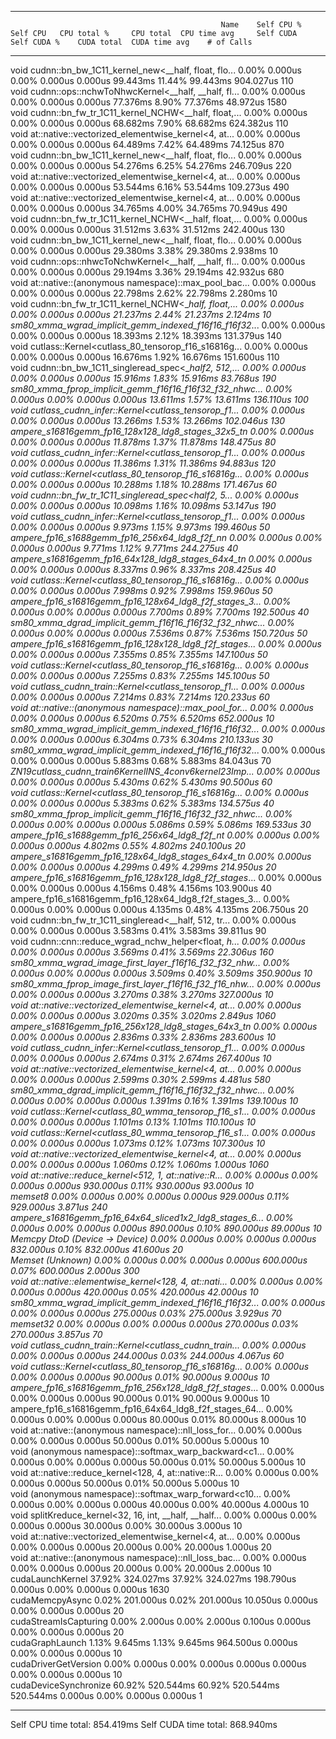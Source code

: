 -------------------------------------------------------  ------------  ------------  ------------  ------------  ------------  ------------  ------------  ------------  ------------  ------------  
                                                   Name    Self CPU %      Self CPU   CPU total %     CPU total  CPU time avg     Self CUDA   Self CUDA %    CUDA total  CUDA time avg    # of Calls  
-------------------------------------------------------  ------------  ------------  ------------  ------------  ------------  ------------  ------------  ------------  ------------  ------------  
void cudnn::bn_bw_1C11_kernel_new<__half, float, flo...         0.00%       0.000us         0.00%       0.000us       0.000us      99.443ms        11.44%      99.443ms     904.027us           110  
void cudnn::ops::nchwToNhwcKernel<__half, __half, fl...         0.00%       0.000us         0.00%       0.000us       0.000us      77.376ms         8.90%      77.376ms      48.972us          1580  
void cudnn::bn_fw_tr_1C11_kernel_NCHW<__half, float,...         0.00%       0.000us         0.00%       0.000us       0.000us      68.682ms         7.90%      68.682ms     624.382us           110  
void at::native::vectorized_elementwise_kernel<4, at...         0.00%       0.000us         0.00%       0.000us       0.000us      64.489ms         7.42%      64.489ms      74.125us           870  
void cudnn::bn_bw_1C11_kernel_new<__half, float, flo...         0.00%       0.000us         0.00%       0.000us       0.000us      54.276ms         6.25%      54.276ms     246.709us           220  
void at::native::vectorized_elementwise_kernel<4, at...         0.00%       0.000us         0.00%       0.000us       0.000us      53.544ms         6.16%      53.544ms     109.273us           490  
void at::native::vectorized_elementwise_kernel<4, at...         0.00%       0.000us         0.00%       0.000us       0.000us      34.765ms         4.00%      34.765ms      70.949us           490  
void cudnn::bn_fw_tr_1C11_kernel_NCHW<__half, float,...         0.00%       0.000us         0.00%       0.000us       0.000us      31.512ms         3.63%      31.512ms     242.400us           130  
void cudnn::bn_bw_1C11_kernel_new<__half, float, flo...         0.00%       0.000us         0.00%       0.000us       0.000us      29.380ms         3.38%      29.380ms       2.938ms            10  
void cudnn::ops::nhwcToNchwKernel<__half, __half, fl...         0.00%       0.000us         0.00%       0.000us       0.000us      29.194ms         3.36%      29.194ms      42.932us           680  
void at::native::(anonymous namespace)::max_pool_bac...         0.00%       0.000us         0.00%       0.000us       0.000us      22.798ms         2.62%      22.798ms       2.280ms            10  
void cudnn::bn_fw_tr_1C11_kernel_NCHW<__half, float,...         0.00%       0.000us         0.00%       0.000us       0.000us      21.237ms         2.44%      21.237ms       2.124ms            10  
sm80_xmma_wgrad_implicit_gemm_indexed_f16f16_f16f32_...         0.00%       0.000us         0.00%       0.000us       0.000us      18.393ms         2.12%      18.393ms     131.379us           140  
void cutlass::Kernel<cutlass_80_tensorop_f16_s16816g...         0.00%       0.000us         0.00%       0.000us       0.000us      16.676ms         1.92%      16.676ms     151.600us           110  
void cudnn::bn_bw_1C11_singleread_spec<__half2, 512,...         0.00%       0.000us         0.00%       0.000us       0.000us      15.916ms         1.83%      15.916ms      83.768us           190  
sm80_xmma_fprop_implicit_gemm_f16f16_f16f32_f32_nhwc...         0.00%       0.000us         0.00%       0.000us       0.000us      13.611ms         1.57%      13.611ms     136.110us           100  
void cutlass_cudnn_infer::Kernel<cutlass_tensorop_f1...         0.00%       0.000us         0.00%       0.000us       0.000us      13.266ms         1.53%      13.266ms     102.046us           130  
     ampere_s16816gemm_fp16_128x128_ldg8_stages_32x5_tn         0.00%       0.000us         0.00%       0.000us       0.000us      11.878ms         1.37%      11.878ms     148.475us            80  
void cutlass_cudnn_infer::Kernel<cutlass_tensorop_f1...         0.00%       0.000us         0.00%       0.000us       0.000us      11.386ms         1.31%      11.386ms      94.883us           120  
void cutlass::Kernel<cutlass_80_tensorop_f16_s16816g...         0.00%       0.000us         0.00%       0.000us       0.000us      10.288ms         1.18%      10.288ms     171.467us            60  
void cudnn::bn_fw_tr_1C11_singleread_spec<__half2, 5...         0.00%       0.000us         0.00%       0.000us       0.000us      10.098ms         1.16%      10.098ms      53.147us           190  
void cutlass_cudnn_infer::Kernel<cutlass_tensorop_f1...         0.00%       0.000us         0.00%       0.000us       0.000us       9.973ms         1.15%       9.973ms     199.460us            50  
          ampere_fp16_s1688gemm_fp16_256x64_ldg8_f2f_nn         0.00%       0.000us         0.00%       0.000us       0.000us       9.771ms         1.12%       9.771ms     244.275us            40  
      ampere_s16816gemm_fp16_64x128_ldg8_stages_64x4_tn         0.00%       0.000us         0.00%       0.000us       0.000us       8.337ms         0.96%       8.337ms     208.425us            40  
void cutlass::Kernel<cutlass_80_tensorop_f16_s16816g...         0.00%       0.000us         0.00%       0.000us       0.000us       7.998ms         0.92%       7.998ms     159.960us            50  
ampere_fp16_s16816gemm_fp16_128x64_ldg8_f2f_stages_3...         0.00%       0.000us         0.00%       0.000us       0.000us       7.700ms         0.89%       7.700ms     192.500us            40  
sm80_xmma_dgrad_implicit_gemm_f16f16_f16f32_f32_nhwc...         0.00%       0.000us         0.00%       0.000us       0.000us       7.536ms         0.87%       7.536ms     150.720us            50  
ampere_fp16_s16816gemm_fp16_128x128_ldg8_f2f_stages_...         0.00%       0.000us         0.00%       0.000us       0.000us       7.355ms         0.85%       7.355ms     147.100us            50  
void cutlass::Kernel<cutlass_80_tensorop_f16_s16816g...         0.00%       0.000us         0.00%       0.000us       0.000us       7.255ms         0.83%       7.255ms     145.100us            50  
void cutlass_cudnn_train::Kernel<cutlass_tensorop_f1...         0.00%       0.000us         0.00%       0.000us       0.000us       7.214ms         0.83%       7.214ms     120.233us            60  
void at::native::(anonymous namespace)::max_pool_for...         0.00%       0.000us         0.00%       0.000us       0.000us       6.520ms         0.75%       6.520ms     652.000us            10  
sm80_xmma_wgrad_implicit_gemm_indexed_f16f16_f16f32_...         0.00%       0.000us         0.00%       0.000us       0.000us       6.304ms         0.73%       6.304ms     210.133us            30  
sm80_xmma_wgrad_implicit_gemm_indexed_f16f16_f16f32_...         0.00%       0.000us         0.00%       0.000us       0.000us       5.883ms         0.68%       5.883ms      84.043us            70  
_ZN19cutlass_cudnn_train6KernelINS_4conv6kernel23Imp...         0.00%       0.000us         0.00%       0.000us       0.000us       5.430ms         0.62%       5.430ms      90.500us            60  
void cutlass::Kernel<cutlass_80_tensorop_f16_s16816g...         0.00%       0.000us         0.00%       0.000us       0.000us       5.383ms         0.62%       5.383ms     134.575us            40  
sm80_xmma_fprop_implicit_gemm_f16f16_f16f32_f32_nhwc...         0.00%       0.000us         0.00%       0.000us       0.000us       5.086ms         0.59%       5.086ms     169.533us            30  
          ampere_fp16_s1688gemm_fp16_256x64_ldg8_f2f_nt         0.00%       0.000us         0.00%       0.000us       0.000us       4.802ms         0.55%       4.802ms     240.100us            20  
      ampere_s16816gemm_fp16_128x64_ldg8_stages_64x4_tn         0.00%       0.000us         0.00%       0.000us       0.000us       4.299ms         0.49%       4.299ms     214.950us            20  
ampere_fp16_s16816gemm_fp16_128x128_ldg8_f2f_stages_...         0.00%       0.000us         0.00%       0.000us       0.000us       4.156ms         0.48%       4.156ms     103.900us            40  
ampere_fp16_s16816gemm_fp16_128x64_ldg8_f2f_stages_3...         0.00%       0.000us         0.00%       0.000us       0.000us       4.135ms         0.48%       4.135ms     206.750us            20  
void cudnn::bn_fw_tr_1C11_singleread<__half, 512, tr...         0.00%       0.000us         0.00%       0.000us       0.000us       3.583ms         0.41%       3.583ms      39.811us            90  
void cudnn::cnn::reduce_wgrad_nchw_helper<float, __h...         0.00%       0.000us         0.00%       0.000us       0.000us       3.569ms         0.41%       3.569ms      22.306us           160  
sm80_xmma_wgrad_image_first_layer_f16f16_f32_f32_nhw...         0.00%       0.000us         0.00%       0.000us       0.000us       3.509ms         0.40%       3.509ms     350.900us            10  
sm80_xmma_fprop_image_first_layer_f16f16_f32_f16_nhw...         0.00%       0.000us         0.00%       0.000us       0.000us       3.270ms         0.38%       3.270ms     327.000us            10  
void at::native::vectorized_elementwise_kernel<4, at...         0.00%       0.000us         0.00%       0.000us       0.000us       3.020ms         0.35%       3.020ms       2.849us          1060  
     ampere_s16816gemm_fp16_256x128_ldg8_stages_64x3_tn         0.00%       0.000us         0.00%       0.000us       0.000us       2.836ms         0.33%       2.836ms     283.600us            10  
void cutlass_cudnn_infer::Kernel<cutlass_tensorop_f1...         0.00%       0.000us         0.00%       0.000us       0.000us       2.674ms         0.31%       2.674ms     267.400us            10  
void at::native::vectorized_elementwise_kernel<4, at...         0.00%       0.000us         0.00%       0.000us       0.000us       2.599ms         0.30%       2.599ms       4.481us           580  
sm80_xmma_dgrad_implicit_gemm_f16f16_f16f32_f32_nhwc...         0.00%       0.000us         0.00%       0.000us       0.000us       1.391ms         0.16%       1.391ms     139.100us            10  
void cutlass::Kernel<cutlass_80_wmma_tensorop_f16_s1...         0.00%       0.000us         0.00%       0.000us       0.000us       1.101ms         0.13%       1.101ms     110.100us            10  
void cutlass::Kernel<cutlass_80_wmma_tensorop_f16_s1...         0.00%       0.000us         0.00%       0.000us       0.000us       1.073ms         0.12%       1.073ms     107.300us            10  
void at::native::vectorized_elementwise_kernel<4, at...         0.00%       0.000us         0.00%       0.000us       0.000us       1.060ms         0.12%       1.060ms       1.000us          1060  
void at::native::reduce_kernel<512, 1, at::native::R...         0.00%       0.000us         0.00%       0.000us       0.000us     930.000us         0.11%     930.000us      93.000us            10  
                                                memset8         0.00%       0.000us         0.00%       0.000us       0.000us     929.000us         0.11%     929.000us       3.871us           240  
ampere_s16816gemm_fp16_64x64_sliced1x2_ldg8_stages_6...         0.00%       0.000us         0.00%       0.000us       0.000us     890.000us         0.10%     890.000us      89.000us            10  
                         Memcpy DtoD (Device -> Device)         0.00%       0.000us         0.00%       0.000us       0.000us     832.000us         0.10%     832.000us      41.600us            20  
                                       Memset (Unknown)         0.00%       0.000us         0.00%       0.000us       0.000us     600.000us         0.07%     600.000us       2.000us           300  
void at::native::elementwise_kernel<128, 4, at::nati...         0.00%       0.000us         0.00%       0.000us       0.000us     420.000us         0.05%     420.000us      42.000us            10  
sm80_xmma_wgrad_implicit_gemm_indexed_f16f16_f16f32_...         0.00%       0.000us         0.00%       0.000us       0.000us     275.000us         0.03%     275.000us       3.929us            70  
                                               memset32         0.00%       0.000us         0.00%       0.000us       0.000us     270.000us         0.03%     270.000us       3.857us            70  
void cutlass_cudnn_train::Kernel<cutlass_cudnn_train...         0.00%       0.000us         0.00%       0.000us       0.000us     244.000us         0.03%     244.000us       4.067us            60  
void cutlass::Kernel<cutlass_80_tensorop_f16_s16816g...         0.00%       0.000us         0.00%       0.000us       0.000us      90.000us         0.01%      90.000us       9.000us            10  
ampere_fp16_s16816gemm_fp16_256x128_ldg8_f2f_stages_...         0.00%       0.000us         0.00%       0.000us       0.000us      90.000us         0.01%      90.000us       9.000us            10  
ampere_fp16_s16816gemm_fp16_64x64_ldg8_f2f_stages_64...         0.00%       0.000us         0.00%       0.000us       0.000us      80.000us         0.01%      80.000us       8.000us            10  
void at::native::(anonymous namespace)::nll_loss_for...         0.00%       0.000us         0.00%       0.000us       0.000us      50.000us         0.01%      50.000us       5.000us            10  
void (anonymous namespace)::softmax_warp_backward<c1...         0.00%       0.000us         0.00%       0.000us       0.000us      50.000us         0.01%      50.000us       5.000us            10  
void at::native::reduce_kernel<128, 4, at::native::R...         0.00%       0.000us         0.00%       0.000us       0.000us      50.000us         0.01%      50.000us       5.000us            10  
void (anonymous namespace)::softmax_warp_forward<c10...         0.00%       0.000us         0.00%       0.000us       0.000us      40.000us         0.00%      40.000us       4.000us            10  
void splitKreduce_kernel<32, 16, int, __half, __half...         0.00%       0.000us         0.00%       0.000us       0.000us      30.000us         0.00%      30.000us       3.000us            10  
void at::native::vectorized_elementwise_kernel<4, at...         0.00%       0.000us         0.00%       0.000us       0.000us      20.000us         0.00%      20.000us       1.000us            20  
void at::native::(anonymous namespace)::nll_loss_bac...         0.00%       0.000us         0.00%       0.000us       0.000us      20.000us         0.00%      20.000us       2.000us            10  
                                       cudaLaunchKernel        37.92%     324.027ms        37.92%     324.027ms     198.790us       0.000us         0.00%       0.000us       0.000us          1630  
                                        cudaMemcpyAsync         0.02%     201.000us         0.02%     201.000us      10.050us       0.000us         0.00%       0.000us       0.000us            20  
                                  cudaStreamIsCapturing         0.00%       2.000us         0.00%       2.000us       0.100us       0.000us         0.00%       0.000us       0.000us            20  
                                        cudaGraphLaunch         1.13%       9.645ms         1.13%       9.645ms     964.500us       0.000us         0.00%       0.000us       0.000us            10  
                                   cudaDriverGetVersion         0.00%       0.000us         0.00%       0.000us       0.000us       0.000us         0.00%       0.000us       0.000us            10  
                                  cudaDeviceSynchronize        60.92%     520.544ms        60.92%     520.544ms     520.544ms       0.000us         0.00%       0.000us       0.000us             1  
-------------------------------------------------------  ------------  ------------  ------------  ------------  ------------  ------------  ------------  ------------  ------------  ------------  
Self CPU time total: 854.419ms
Self CUDA time total: 868.940ms
